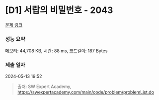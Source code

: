 # [D1] 서랍의 비밀번호 - 2043 

[문제 링크](https://swexpertacademy.com/main/code/problem/problemDetail.do?contestProbId=AV5QJ_8KAx8DFAUq) 

### 성능 요약

메모리: 44,708 KB, 시간: 88 ms, 코드길이: 187 Bytes

### 제출 일자

2024-05-13 19:52



> 출처: SW Expert Academy, https://swexpertacademy.com/main/code/problem/problemList.do